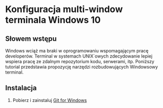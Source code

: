 # Konfiguracja multi-window terminala Windows 10

## Słowem wstępu
Windows wciąż ma braki w oprogramowaniu wspomagającym pracę developerów. 
Terminal w systemach UNIX`owych zdecydowanie lepiej wspiera pracę ze zdalnym repozytorium kodu, serwerami, itp.
Poniższy tutorial przedstawia propozycję narzędzi rozbudowujących Windowsowy terminal.

## Instalacja

1. Pobierz i zainstaluj [Git for Windows](https://git-scm.com/download/win)
